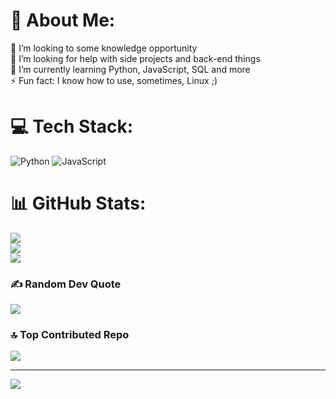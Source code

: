 # 💫 About Me:
👯 I’m looking to some knowledge opportunity<br>🤝 I’m looking for help with side projects and back-end things<br>🌱 I’m currently learning Python, JavaScript, SQL and more<br>⚡ Fun fact: I know how to use, sometimes, Linux ;)


# 💻 Tech Stack:
![Python](https://img.shields.io/badge/python-3670A0?style=for-the-badge&logo=python&logoColor=ffdd54) ![JavaScript](https://img.shields.io/badge/javascript-%23323330.svg?style=for-the-badge&logo=javascript&logoColor=%23F7DF1E)
# 📊 GitHub Stats:
![](https://github-readme-stats.vercel.app/api?username=Konazin&theme=dark&hide_border=false&include_all_commits=false&count_private=false)<br/>
![](https://nirzak-streak-stats.vercel.app/?user=Konazin&theme=dark&hide_border=false)<br/>
![](https://github-readme-stats.vercel.app/api/top-langs/?username=Konazin&theme=dark&hide_border=false&include_all_commits=false&count_private=false&layout=compact)

### ✍️ Random Dev Quote
![](https://quotes-github-readme.vercel.app/api?type=horizontal&theme=tokyonight)

### 🔝 Top Contributed Repo
![](https://github-contributor-stats.vercel.app/api?username=Konazin&limit=5&theme=midnight-purple&combine_all_yearly_contributions=true)

---
[![](https://visitcount.itsvg.in/api?id=Konazin&icon=2&color=10)](https://visitcount.itsvg.in)

<!-- Proudly created with GPRM ( https://gprm.itsvg.in ) -->
